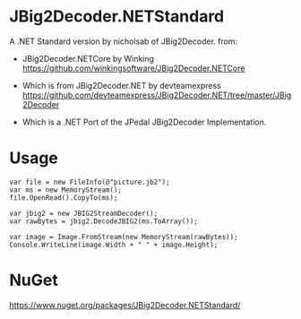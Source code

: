 # JBig2Decoder.NETStandard
A .NET Standard version by nicholsab of JBig2Decoder.  from:
    
* JBig2Decoder.NETCore by Winking
https://github.com/winkingsoftware/JBig2Decoder.NETCore

* Which is from JBig2Decoder.NET by devteamexpress 
https://github.com/devteamexpress/JBig2Decoder.NET/tree/master/JBig2Decoder

* Which is a .NET Port of the JPedal JBig2Decoder Implementation.

# Usage

```
var file = new FileInfo(@"picture.jb2");
var ms = new MemoryStream();
file.OpenRead().CopyTo(ms);

var jbig2 = new JBIG2StreamDecoder();
var rawBytes = jbig2.DecodeJBIG2(ms.ToArray());

var image = Image.FromStream(new MemoryStream(rawBytes));
Console.WriteLine(image.Width + " " + image.Height);
```

# NuGet
https://www.nuget.org/packages/JBig2Decoder.NETStandard/ 
